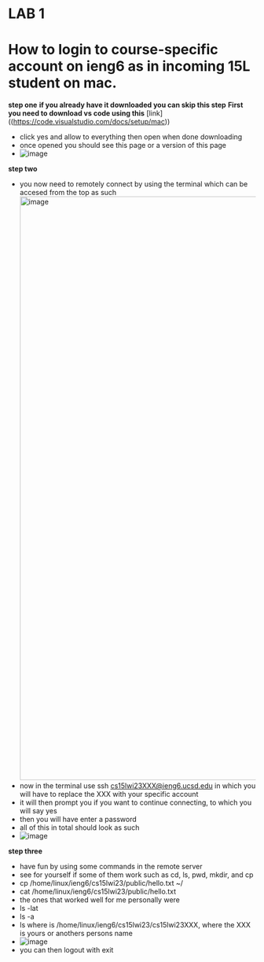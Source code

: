 # LAB 1
# How to login to course-specific account on ieng6 as in incoming 15L student on mac. 

**step one**
**if you already have it downloaded you can skip this step**
**First you need to download vs code using this** 
[link] ((https://code.visualstudio.com/docs/setup/mac)) 
* click yes and allow to everything then open when done downloading 
* once opened you should see this page or a version of this page 
* ![image](https://user-images.githubusercontent.com/122490992/211930806-81ff6071-c098-440e-9ed5-5c48c906b977.png)

**step two** 
- you now need to remotely connect by using the terminal which can be accesed from the top as such 
   <img width="1187" alt="image" src="https://user-images.githubusercontent.com/122490992/211931672-6007ee51-e6cd-4828-b2f8-863255c7cc50.png">
- now in the terminal use ssh cs15lwi23XXX@ieng6.ucsd.edu in which you will have to replace the XXX with your specific account 
- it will then prompt you if you want to continue connecting, to which you will say yes 
- then you will have enter a password 
- all of this in total should look as such 
- ![image](https://user-images.githubusercontent.com/122490992/211932210-9803b3a3-658e-449d-8464-e4a6f17ccfaf.png)

**step three** 
- have fun by using some commands in the remote server 
- see for yourself if some of them work such as cd, ls, pwd, mkdir, and cp
- cp /home/linux/ieng6/cs15lwi23/public/hello.txt ~/
- cat /home/linux/ieng6/cs15lwi23/public/hello.txt
- the ones that worked well for me personally were 
- ls -lat
- ls -a
- ls <directory> where <directory> is /home/linux/ieng6/cs15lwi23/cs15lwi23XXX, where the XXX is yours or anothers persons name 
- ![image](https://user-images.githubusercontent.com/122490992/211933220-aeb293ce-c6e1-479b-a043-7cfec648f8ac.png)
- you can then logout with exit 
